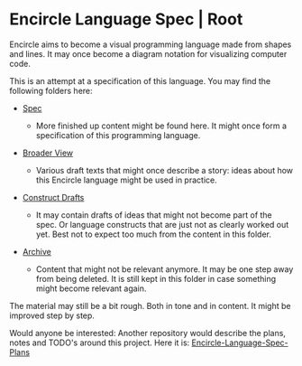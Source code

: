 Encircle Language Spec | Root
=============================

Encircle aims to become a visual programming language made from shapes and lines. It may once become a diagram notation for visualizing computer code.

This is an attempt at a specification of this language. You may find the following folders here:

- [Spec](spec)

    - More finished up content might be found here. It might once form a specification of this programming language.

- [Broader View](broader-view)

    - Various draft texts that might once describe a story: ideas about how this Encircle language might be used in practice.

- [Construct Drafts](constructs-drafts)

    - It may contain drafts of ideas that might not become part of the spec. Or language constructs that are just not as clearly worked out yet. Best not to expect too much from the content in this folder.

- [Archive](archive)

    - Content that might not be relevant anymore. It may be one step away from being deleted. It is still kept in this folder in case something might become relevant again.

The material may still be a bit rough. Both in tone and in content. It might be improved step by step.

Would anyone be interested: Another repository would describe the plans, notes and TODO's around this project. Here it is: [Encircle-Language-Spec-Plans](https://github.com/jjvanzon/Encircle-Language-Spec-Plans)